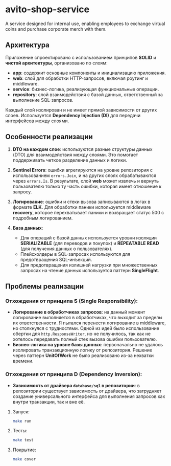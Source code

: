 # avito-shop-service

A service designed for internal use, enabling employees to exchange virtual coins and purchase corporate merch with them.

## Архитектура

Приложение спроектировано с использованием принципов **SOLID** и **чистой архитектуры**, организовано по слоям:

- **app**: содержит основные компоненты и инициализацию приложения.
- **web**: слой для обработки HTTP-запросов, включая роутинг и middleware.
- **service**: бизнес-логика, реализующая функциональные операции.
- **repository**: слой взаимодействия с базой данных, ответственный за выполнение SQL-запросов.

Каждый слой изолирован и не имеет прямой зависимости от других слоев.
Используется **Dependency Injection (DI)** для передачи интерфейсов между слоями.

## Особенности реализации

1. **DTO на каждом слое**: используются разные структуры данных (DTO) для взаимодействия между слоями. Это помогает поддерживать четкое разделение данных и логики.

2. **Sentinel Errors**: ошибки агрегируются на уровне репозитория с использованием `errors.Join`, и на других слоях обрабатываются через `errors.Is`. В результате, слой **web** может извлечь и вернуть пользователю только ту часть ошибки, которая имеет отношение к запросу.

3. **Логирование**: ошибки и стеки вызова записываются в логах в формате **ELK**. Для обработки паники используется middleware **recovery**, которое перехватывает паники и возвращает статус 500 с подробным логированием.

4. **База данных**:
   - Для операций с базой данных используется уровни изоляции **SERIALIZABLE** (для переводов и покупок) и **REPEATABLE READ** (для получения данных о пользователях).
   - Плейсхолдеры в SQL-запросах используются для предотвращения SQL-инъекций.
   - Для предотвращения излишней нагрузки при множественных запросах на чтение данных используется паттерн **SingleFlight**.

## Проблемы реализации

### Отхождения от принципа S (Single Responsibility):

- **Логирование в обработчиках запросов**: на данный момент логирование выполняется в обработчиках, что выходит за пределы их ответственности. Я пытался перенести логирование в middleware, но столкнулся с трудностями. Одной из идей было использование обертки для `http.ResponseWriter`, но не получилось, так как не хотелось передавать полный стек вызова ошибки пользователю.
- **Бизнес-логика на уровне базы данных**: первоначально не удалось изолировать транзакционную логику от репозитория. Решение через паттерн **UnitOfWork** не было реализовано из-за нехватки времени.

### Отхождения от принципа D (Dependency Inversion):

- **Зависимость от драйвера `database/sql` в репозитории**: в репозитории существует зависимость от драйвера, что затрудняет создание универсального интерфейса для выполнения запросов как внутри транзакции, так и вне её.

1. Запуск:

   ```bash
   make run

2. Тесты:

   ```bash
   make test

3. Покрытие:

   ```bash
   make cover


